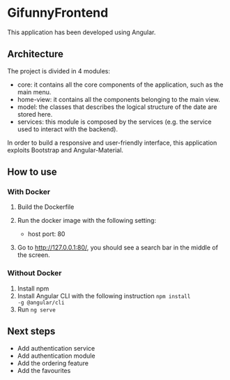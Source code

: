# GifunnyFrontend

This application has been developed using Angular.

## Architecture

The project is divided in 4 modules:

- core: it contains all the core components of the application, such as the main menu.
- home-view: it contains all the components belonging to the main view.
- model: the classes that describes the logical structure of the date are stored here.
- services: this module is composed by the services (e.g. the service used to interact with the backend). 

In order to build a responsive and user-friendly interface, this application exploits Bootstrap and Angular-Material.

## How to use

### With Docker

1. Build the Dockerfile
2. Run the docker image with the following setting:

    - host port: 80

3. Go to http://127.0.0.1:80/, you should see a search bar in the middle of the screen.

### Without Docker

1. Install npm
2. Install Angular CLI with the following instruction <code>npm install -g @angular/cli</code>
3. Run <code>ng serve</code>

## Next steps

- Add authentication service
- Add authentication module
- Add the ordering feature
- Add the favourites